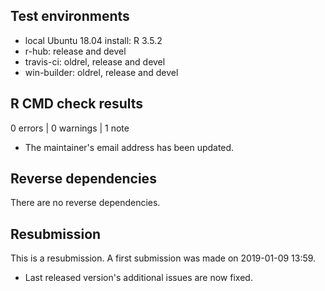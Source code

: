 ## Test environments
* local Ubuntu 18.04 install: R 3.5.2
* r-hub: release and devel
* travis-ci: oldrel, release and devel
* win-builder: oldrel, release and devel

## R CMD check results

0 errors | 0 warnings | 1 note

* The maintainer's email address has been updated.

## Reverse dependencies

There are no reverse dependencies.

## Resubmission
This is a resubmission. A first submission was made on 2019-01-09 13:59.

* Last released version's additional issues are now fixed.
